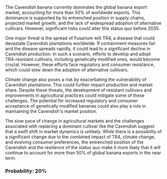 The Cavendish banana currently dominates the global banana export market, accounting for more than 50% of worldwide exports. This dominance is supported by its entrenched position in supply chains, projected market growth, and the lack of widespread adoption of alternative cultivars. However, significant risks could alter this status quo before 2035.

One major threat is the spread of Fusarium wilt TR4, a disease that could devastate Cavendish plantations worldwide. If containment measures fail and the disease spreads rapidly, it could lead to a significant decline in Cavendish production. In such a scenario, efforts to develop and adopt TR4-resistant cultivars, including genetically modified ones, would become crucial. However, these efforts face regulatory and consumer resistance, which could slow down the adoption of alternative cultivars.

Climate change also poses a risk by exacerbating the vulnerability of Cavendish plantations. This could further impact production and market share. Despite these threats, the development of resistant cultivars and improvements in agricultural practices could mitigate some of these challenges. The potential for increased regulatory and consumer acceptance of genetically modified bananas could also play a role in maintaining the Cavendish's market position.

The slow pace of change in agricultural markets and the challenges associated with replacing a dominant cultivar like the Cavendish suggest that a swift shift in market dynamics is unlikely. While there is a possibility of a significant change due to the combined impact of TR4, climate change, and evolving consumer preferences, the entrenched position of the Cavendish and the resilience of the status quo make it more likely that it will continue to account for more than 50% of global banana exports in the near term.

### Probability: 20%
